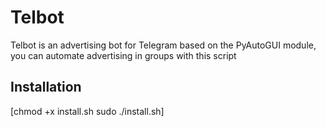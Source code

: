 # Telbot
Telbot is an advertising bot for Telegram based on the PyAutoGUI module, you can automate advertising in groups with this script

## Installation
[chmod +x install.sh
sudo ./install.sh]


